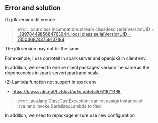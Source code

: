 ## Error and solution

(1) jdk version difference

> error: local class incompatible: stream classdesc serialVersionUID = [-2897844985684768944, local class serialVersionUID = 7350468743759137184]()

The jdk version may not be the same.

For example, I use corrote8 in spark server and openjdk8 in client env.

In addition, we need to ensure client packages' version  the same as the dependencies in spark server(spark and scala)

(2) Lambda function not support in spark env
- https://blog.csdn.net/hotdust/article/details/61671448
> error: java.lang.ClassCastException: cannot assign instance of java.lang.invoke.SerializedLambda to field

In addition, we need to repackage ensure use new configuration